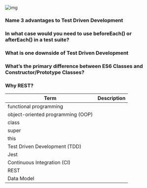 ![img](https://upload.wikimedia.org/wikipedia/commons/thumb/2/20/Middleware_Schema.svg/220px-Middleware_Schema.svg.png)

### Name 3 advantages to Test Driven Development
### In what case would you need to use beforeEach() or afterEach() in a test suite?
### What is one downside of Test Driven Development
### What’s the primary difference between ES6 Classes and Constructor/Prototype Classes?
### Why REST?

|Term|Description|
|----|----|
|functional programming| |
|object-oriented programming (OOP)| |
|class| |
|super| |
|this| |
|Test Driven Development (TDD)| |
|Jest| |
|Continuous Integration (CI)| |
|REST| |
|Data Model| |

